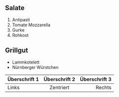
## Salate

1. Antipasti
2. Tomate Mozzarella
3. Gurke
4. Rohkost

## Grillgut

- Lammkotelett
- Nürnberger Würstchen



| Überschrift 1 | Überschrift 2 | Überschrift 3 |
|:----------|:---------:|----------:|
| Links | Zentriert | Rechts |
